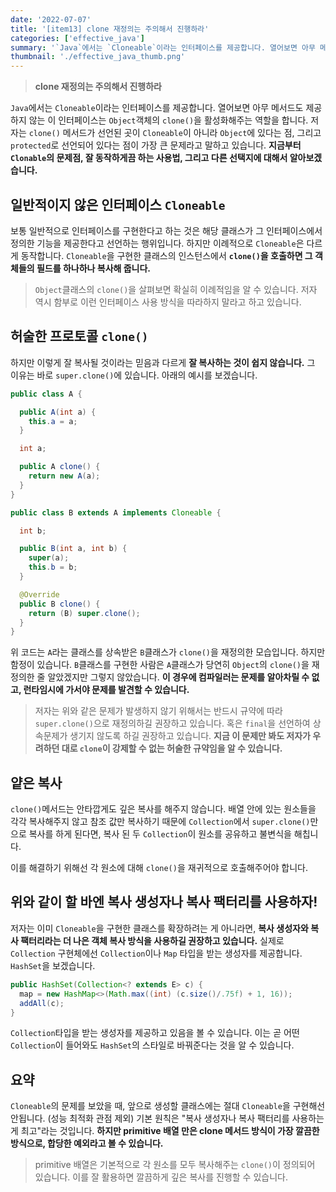 ```yaml
---
date: '2022-07-07'
title: '[item13] clone 재정의는 주의해서 진행하라'
categories: ['effective_java']
summary: '`Java`에서는 `Cloneable`이라는 인터페이스를 제공합니다. 열어보면 아무 메서드도 제공하지 않는 이 인터페이스는 `Object`객체의 `clone()`을 활성화해주는 역할을 합니다.'
thumbnail: './effective_java_thumb.png'
---
```


> **clone 재정의는 주의해서 진행하라**

`Java`에서는 `Cloneable`이라는 인터페이스를 제공합니다. 열어보면 아무 메서드도 제공하지 않는 이 인터페이스는 `Object`객체의 `clone()`을 활성화해주는 역할을 합니다. 저자는 `clone()` 메서드가 선언된 곳이 `Cloneable`이 아니라 `Object`에 있다는 점, 그리고 `protected`로 선언되어 있다는 점이 가장 큰 문제라고 말하고 있습니다. **지금부터 `Clonable`의 문제점, 잘 동작하게끔 하는 사용법, 그리고 다른 선택지에 대해서 알아보겠습니다.**

## 일반적이지 않은 인터페이스 `Cloneable`
보통 일반적으로 인터페이스를 구현한다고 하는 것은 해당 클래스가 그 인터페이스에서 정의한 기능을 제공한다고 선언하는 행위입니다. 하지만 이례적으로 `Cloneable`은 다르게 동작합니다. `Cloneable`을 구현한 클래스의 인스턴스에서 **`clone()`을 호출하면 그 객체들의 필드를 하나하나 복사해 줍니다.**

> `Object`클래스의 `clone()`을 살펴보면 확실히 이례적임을 알 수 있습니다. 저자 역시 함부로 이런 인터페이스 사용 방식을 따라하지 말라고 하고 있습니다.

## 허술한 프로토콜 `clone()`
하지만 이렇게 잘 복사될 것이라는 믿음과 다르게 **잘 복사하는 것이 쉽지 않습니다.** 그 이유는 바로 `super.clone()`에 있습니다. 아래의 예시를 보겠습니다.

```java
public class A {

  public A(int a) {
    this.a = a;
  }

  int a;

  public A clone() {
    return new A(a);
  }
}
```

```java
public class B extends A implements Cloneable {

  int b;

  public B(int a, int b) {
    super(a);
    this.b = b;
  }

  @Override
  public B clone() {
    return (B) super.clone();
  }
}
```

위 코드는 `A`라는 클래스를 상속받은 `B`클래스가 `clone()`을 재정의한 모습입니다. 하지만 함정이 있습니다. `B`클래스를 구현한 사람은 `A`클래스가 당연히 `Object`의 `clone()`을 재정의한 줄 알았겠지만 그렇지 않았습니다. **이 경우에 컴파일러는 문제를 알아차릴 수 없고, 런타임시에 가서야 문제를 발견할 수 있습니다.**

> 저자는 위와 같은 문제가 발생하지 않기 위해서는 반드시 규약에 따라 `super.clone()`으로 재정의하길 권장하고 있습니다. 혹은 `final`을 선언하여 상속문제가 생기지 않도록 하길 권장하고 있습니다. **지금 이 문제만 봐도 저자가 우려하던 대로 `clone`이 강제할 수 없는 허술한 규약임을 알 수 있습니다.**

## 얕은 복사
`clone()`메서드는 안타깝게도 깊은 복사를 해주지 않습니다. 배열 안에 있는 원소들을 각각 복사해주지 않고 참조 값만 복사하기 때문에 `Collection`에서 `super.clone()`만으로 복사를 하게 된다면, 복사 된 두 `Collection`이 원소를 공유하고 불변식을 해칩니다.

이를 해결하기 위해선 각 원소에 대해 `clone()`을 재귀적으로 호출해주어야 합니다.

## 위와 같이 할 바엔 복사 생성자나 복사 팩터리를 사용하자!
저자는 이미 `Cloneable`을 구현한 클래스를 확장하려는 게 아니라면, **복사 생성자와 복사 팩터리라는 더 나은 객체 복사 방식을 사용하길 권장하고 있습니다.** 실제로 `Collection` 구현체에선 `Collection`이나 `Map` 타입을 받는 생성자를 제공합니다. `HashSet`을 보겠습니다.

```java
public HashSet(Collection<? extends E> c) {
  map = new HashMap<>(Math.max((int) (c.size()/.75f) + 1, 16));
  addAll(c);
}
```

`Collection`타입을 받는 생성자를 제공하고 있음을 볼 수 있습니다. 이는 곧 어떤 `Collection`이 들어와도 `HashSet`의 스타일로 바꿔준다는 것을 알 수 있습니다.

## 요약
`Cloneable`의 문제를 보았을 때, 앞으로 생성할 클래스에는 절대 `Cloneable`을 구현해선 안됩니다. (성능 최적화 관점 제외) 기본 원칙은 "복사 생성자나 복사 팩터리를 사용하는게 최고"라는 것입니다. **하지만 primitive 배열 만은 clone 메서드 방식이 가장 깔끔한 방식으로, 합당한 예외라고 볼 수 있습니다.**

> primitive 배열은 기본적으로 각 원소를 모두 복사해주는 `clone()`이 정의되어 있습니다. 이를 잘 활용하면 깔끔하게 깊은 복사를 진행할 수 있습니다.